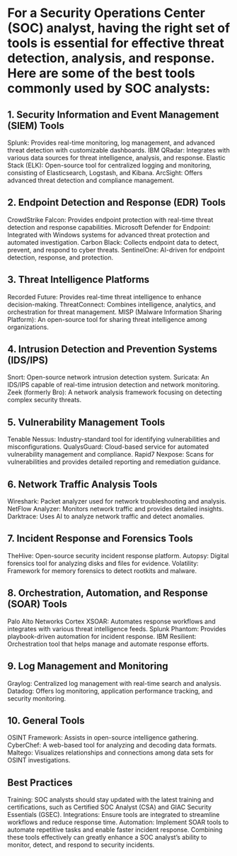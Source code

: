 # For a Security Operations Center (SOC) analyst, having the right set of tools is essential for effective threat detection, analysis, and response. Here are some of the best tools commonly used by SOC analysts:

## 1. Security Information and Event Management (SIEM) Tools
Splunk: Provides real-time monitoring, log management, and advanced threat detection with customizable dashboards.
IBM QRadar: Integrates with various data sources for threat intelligence, analysis, and response.
Elastic Stack (ELK): Open-source tool for centralized logging and monitoring, consisting of Elasticsearch, Logstash, and Kibana.
ArcSight: Offers advanced threat detection and compliance management.

## 2. Endpoint Detection and Response (EDR) Tools
CrowdStrike Falcon: Provides endpoint protection with real-time threat detection and response capabilities.
Microsoft Defender for Endpoint: Integrated with Windows systems for advanced threat protection and automated investigation.
Carbon Black: Collects endpoint data to detect, prevent, and respond to cyber threats.
SentinelOne: AI-driven for endpoint detection, response, and protection.

## 3. Threat Intelligence Platforms
Recorded Future: Provides real-time threat intelligence to enhance decision-making.
ThreatConnect: Combines intelligence, analytics, and orchestration for threat management.
MISP (Malware Information Sharing Platform): An open-source tool for sharing threat intelligence among organizations.

## 4. Intrusion Detection and Prevention Systems (IDS/IPS)
Snort: Open-source network intrusion detection system.
Suricata: An IDS/IPS capable of real-time intrusion detection and network monitoring.
Zeek (formerly Bro): A network analysis framework focusing on detecting complex security threats.

## 5. Vulnerability Management Tools
Tenable Nessus: Industry-standard tool for identifying vulnerabilities and misconfigurations.
QualysGuard: Cloud-based service for automated vulnerability management and compliance.
Rapid7 Nexpose: Scans for vulnerabilities and provides detailed reporting and remediation guidance.

## 6. Network Traffic Analysis Tools
Wireshark: Packet analyzer used for network troubleshooting and analysis.
NetFlow Analyzer: Monitors network traffic and provides detailed insights.
Darktrace: Uses AI to analyze network traffic and detect anomalies.

## 7. Incident Response and Forensics Tools
TheHive: Open-source security incident response platform.
Autopsy: Digital forensics tool for analyzing disks and files for evidence.
Volatility: Framework for memory forensics to detect rootkits and malware.

## 8. Orchestration, Automation, and Response (SOAR) Tools
Palo Alto Networks Cortex XSOAR: Automates response workflows and integrates with various threat intelligence feeds.
Splunk Phantom: Provides playbook-driven automation for incident response.
IBM Resilient: Orchestration tool that helps manage and automate response efforts.

## 9. Log Management and Monitoring
Graylog: Centralized log management with real-time search and analysis.
Datadog: Offers log monitoring, application performance tracking, and security monitoring.

## 10. General Tools
OSINT Framework: Assists in open-source intelligence gathering.
CyberChef: A web-based tool for analyzing and decoding data formats.
Maltego: Visualizes relationships and connections among data sets for OSINT investigations.

## Best Practices
Training: SOC analysts should stay updated with the latest training and certifications, such as Certified SOC Analyst (CSA) and GIAC Security Essentials (GSEC).
Integrations: Ensure tools are integrated to streamline workflows and reduce response time.
Automation: Implement SOAR tools to automate repetitive tasks and enable faster incident response.
Combining these tools effectively can greatly enhance a SOC analyst’s ability to monitor, detect, and respond to security incidents.
